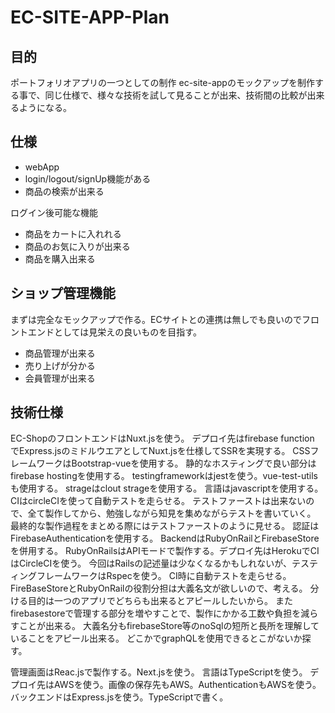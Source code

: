 # EC-SITE-APP-Plan

## 目的
ポートフォリオアプリの一つとしての制作
ec-site-appのモックアップを制作する事で、同じ仕様で、様々な技術を試して見ることが出来、技術間の比較が出来るようになる。

## 仕様
- webApp
- login/logout/signUp機能がある
- 商品の検索が出来る


ログイン後可能な機能
- 商品をカートに入れれる
- 商品のお気に入りが出来る
- 商品を購入出来る

## ショップ管理機能
まずは完全なモックアップで作る。ECサイトとの連携は無しでも良いのでフロントエンドとしては見栄えの良いものを目指す。

- 商品管理が出来る
- 売り上げが分かる
- 会員管理が出来る

## 技術仕様
EC-ShopのフロントエンドはNuxt.jsを使う。
デプロイ先はfirebase function でExpress.jsのミドルウエアとしてNuxt.jsを仕様してSSRを実現する。
CSSフレームワークはBootstrap-vueを使用する。
静的なホスティングで良い部分はfirebase hostingを使用する。
testingframeworkはjestを使う。vue-test-utilsも使用する。
strageはclout strageを使用する。
言語はjavascriptを使用する。
CIはcircleCIを使って自動テストを走らせる。
テストファーストは出来ないので、全て製作してから、勉強しながら知見を集めながらテストを書いていく。
最終的な製作過程をまとめる際にはテストファーストのように見せる。
認証はFirebaseAuthenticationを使用する。
BackendはRubyOnRailとFirebaseStoreを併用する。
RubyOnRailsはAPIモードで製作する。デプロイ先はHerokuでCIはCircleCIを使う。
今回はRailsの記述量は少なくなるかもしれないが、テスティングフレームワークはRspecを使う。
CI時に自動テストを走らせる。
FireBaseStoreとRubyOnRailの役割分担は大義名文が欲しいので、考える。
分ける目的は一つのアプリでどちらも出来るとアピールしたいから。
またfirebasestoreで管理する部分を増やすことで、製作にかかる工数や負担を減らすことが出来る。
大義名分もfirebaseStore等のnoSqlの短所と長所を理解していることをアピール出来る。
どこかでgraphQLを使用できるとこがないか探す。

管理画面はReac.jsで製作する。Next.jsを使う。
言語はTypeScriptを使う。
デプロイ先はAWSを使う。画像の保存先もAWS。AuthenticationもAWSを使う。
バックエンドはExpress.jsを使う。TypeScriptで書く。






